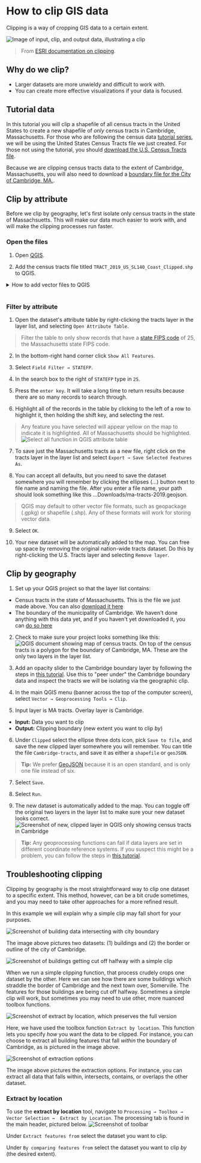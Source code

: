 # How to clip GIS data

Clipping is a way of cropping GIS data to a certain extent. 

![Image of input, clip, and output data, illustrating a clip](media/1.png)
> From [ESRI documentation on clipping](https://desktop.arcgis.com/en/arcmap/10.3/tools/coverage-toolbox/clip.htm). 


## Why do we clip?
- Larger datasets are more unwieldy and difficult to work with.
- You can create more effective visualizations if your data is focused.

## Tutorial data

In this tutorial you will clip a shapefile of all census tracts in the United States to create a new shapefile of *only* census tracts in Cambridge, Massachusetts. For those who are following the census data [tutorial series](https://harvardmapcollection.github.io/tutorials/census/census2agol/), we will be using the United States Census Tracts file we just created. For those not using the tutorial, you should [download the U.S. Census Tracts file](https://geodata.socialexplorer.com/collection/90937129-3414-434e-a880-e358308654b4). 

Because we are clipping census tracts data to the extent of Cambridge, Massachusetts, you will also need to download a [boundary file for the City of Cambridge, MA.](https://downgit.github.io/#/home?url=https://github.com/HarvardMapCollection/tutorials/blob/main/sample-data/cambridge.geojson).


## Clip by attribute

Before we clip by geography, let's first isolate only census tracts in the state of Massachsuetts. This will make our data much easier to work with, and will make the clipping processes run faster.

### Open the files

1. Open [QGIS](https://harvardmapcollection.github.io/tutorials/qgis/download/). 

2. Add the census tracts file titled `TRACT_2019_US_SL140_Coast_Clipped.shp` to QGIS. 
<details>
  <summary>How to add vector files to QGIS</summary>
  <br>
  <p>A predominant spatial data format is the <strong>shapefile</strong>. This is a format created for storing vector data.</p>
  <p>Vector data consists of:
  <ul>
    <li>points (e.g. landmarks)</li>
    <li>lines (e.g. roads, rivers)</li>
    <li>polygons (e.g. towns, bodies of water)</li>
  </ul>
  
  </p>
<img src="media/open-vector1.jpeg" alt="Image showing an example of points, lines and polygons">

<p>Since the advent of geospatial technology, <strong>shapefiles</strong> have been the most common format for storing vector information. Today, other file formats exist for storing vector information, such as the <strong>geopackage (.gpkg)</strong>, or <strong>geoJSON (.geoJSON)</strong>, but shapefiles are still widely used, and many of the datasets you will encounter will come in this format.</p>

<h2>Adding vector data to QGIS</h2>

<ol>
    <li>Open QGIS. </li>
        <li>In QGIS, open a `New empty project`.</li>
    <li>From your computer file directory,  drag the vector data file (shapefile, geojson, geopackage) into the map browser. If your data is in shapefile format, drag the file that ends in the `.shp` extension. You can click through any warning messages about the data projection at this point.</li>

</ol>

<img src="media/open-vector1.gif" alt="Screen recording of dragging the file into the QGIS program">


<h2>Menu add</h2>

<p>If the quick add approach is not cooperating, you can add data through the menu add.
</p>

<ol>
<li>In the menu, select `Layer → Add Layer → Add Vector Layer`.</li>
<li>Under `Source → Vector Dataset(s)` click the browse ellipses.</li>

<li>Navigate to the file you want to add. If it is a shapefile, select the file with the `.shp` extension.</li>

<li>Select `Open`.</li>
<li>Select `Close`.</li>


</ol>

</details>
<br>

### Filter by attribute

1. Open the dataset's attribute table by right-clicking the tracts layer in the layer list, and selecting `Open Attribute Table`.
> Filter the table to only show records that have a [state FIPS code](https://www.nrcs.usda.gov/wps/portal/nrcs/detail/?cid=nrcs143_013696) of 25, the Massachusetts state FIPS code. 

2. In the bottom-right hand corner click `Show All Features`. 

3. Select `Field Filter → STATEFP`.

4. In the search box to the right of `STATEFP` type in `25`. 

5. Press the `enter key`. It will take a long time to return results because there are so many records to search through. 

6. Highlight all of the records in the table by clicking to the left of a row to highlight it, then holding the shift key, and selecting the rest. 
> Any feature you have selected will appear yellow on the map to indicate it is highlighted. All of Massachusetts should be highlighted. 
![Select all function in QGIS attribute table](media/1.gif)

7. To save just the Massachusetts tracts as a new file, right click on the tracts layer in the layer list and select `Export → Save Selected Features As`.

8. You can accept all defaults, but you need to save the dataset somewhere you will remember by clicking the ellipses (…) button next to file name and naming the file. After you enter a file name, your path should look something like this ...Downloads/ma-tracts-2019.geojson.
> QGIS may default to other vector file formats, such as geopackage (.gpkg) or shapefile (.shp). Any of these formats will work for storing vector data.

9. Select `OK`.

10. Your new dataset will be automatically added to the map. You can free up space by removing the original nation-wide tracts dataset. Do this by right-clicking the U.S. Tracts layer and selecting `Remove layer`.


## Clip by geography

1. Set up your QGIS project so that the layer list contains:
- Census tracts in the state of Massachusetts. This is the file we just made above. You can also [download it here](https://downgit.github.io/#/home?url=https://github.com/HarvardMapCollection/tutorials/blob/main/sample-data/ma-tracts-2019.geojson) 
- The boundary of the municipality of Cambridge. We haven't done anything with this data yet, and if you haven't yet downloaded it, you can [do so here](https://downgit.github.io/#/home?url=https://github.com/HarvardMapCollection/tutorials/blob/main/sample-data/cambridge.geojson)

2. Check to make sure your project looks something like this:
![QGIS document showing map of census tracts. On top of the census tracts is a polygon for the boundary of Cambridge, MA. These are the only two layers in the layer list.](media/3.png)

3. Add an opacity slider to the Cambridge boundary layer by following the steps in [this tutorial](https://harvardmapcollection.github.io/tutorials/qgis/adjust-opacity/). Use this to "peer under" the Cambridge boundary data and inspect the tracts we will be isolating via the geographic clip.


4. In the main QGIS menu (banner across the top of the computer screen), select `Vector → Geoprocessing Tools → Clip`. 

5. Input layer is MA tracts. Overlay layer is Cambridge.
> 
- **Input:** Data you want to clip
- **Output:** Clipping boundary (new extent you want to clip *by*)

6. Under `Clipped` select the ellipse three dots icon, pick `Save to file`, and save the new clipped layer somewhere you will remember. You can title the file `Cambridge-tracts`, and save it as either a `shapefile` or `geoJSON`. 
>**Tip:** We prefer [GeoJSON](https://geojson.org/) because it is an open standard, and is only one file instead of six. 

7. Select `Save`.

8. Select `Run`.

9. The new dataset is automatically added to the map. You can toggle off the original two layers in the layer list to make sure your new dataset looks correct.
![Screenshot of new, clipped layer in QGIS only showing census tracts in Cambridge](media/4.png)
>**Tip:** Any geoprocessing functions can fail if data layers are set in different coordinate reference systems. If you suspect this might be a problem, you can follow the steps in [this tutorial](https://harvardmapcollection.github.io/tutorials/qgis/change-crs/). 

## Troubleshooting clipping

Clipping by geography is the most straightforward way to clip one dataset to a specific extent. This method, however, can be a bit crude sometimes, and you may need to take other approaches for a more refined result.

In this example we will explain why a simple clip may fall short for your purposes. 

![Screenshot of building data intersecting with city boundary](media/ts-clip1.png)

The image above pictures two datasets: (1) buildings and (2) the border or outline of the city of Cambridge. 

![Screenshot of buildings getting cut off halfway with a simple clip](media/ts-clip2.png)

When we run a simple clipping function, that process crudely crops one dataset by the other. Here we can see how there are some buildings which straddle the border of Cambridge and the next town over, Somerville. The features for those buildings are being cut off halfway. Sometimes a simple clip will work, but sometimes you may need to use other, more nuanced toolbox functions.


![Screenshot of extract by location, which preserves the full version](media/ts-clip3.png)

Here, we have used the toolbox function `Extract by location`. This function lets you specify *how* you want the data to be clipped. For instance, you can choose to extract all building features that fall *within* the boundary of Cambridge, as is pictured in the image above. 

![Screenshot of extraction options](media/ts-clip4.png)

The image above pictures the extraction options. For instance, you can extract all data that falls within, intersects, contains, or overlaps the other dataset. 

### Extract by location 

To use the **extract by location** tool, navigate to `Processing → Toolbox → Vector Selection →  Extract by Location`. The processing tab is found in the main header, pictured below.
![Screenshot of toolbar](media/processing.png)

Under `Extract features from` select the dataset you want to clip.

Under `By comparing features from` select the dataset you want to clip _by_ (the desired extent).

